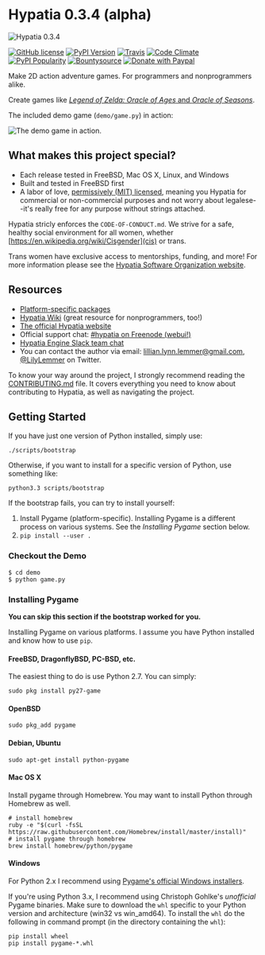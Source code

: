 # Hypatia 0.3.4 (alpha)

![Hypatia 0.3.4](http://engine.hypatia.software/assets/logotype-dark.png)

[![GitHub license](https://img.shields.io/github/license/hypatia-software-organization/hypatia-engine.svg?style=flat-square)](https://raw.githubusercontent.com/hypatia-software-organization/hypatia-engine/master/LICENSE)
[![PyPI Version](https://img.shields.io/pypi/v/hypatia_engine.svg?style=flat-square)](https://pypi.python.org/pypi/hypatia_engine/)
[![Travis](https://img.shields.io/travis/hypatia-engine/hypatia.svg?style=flat-square)](https://travis-ci.org/hypatia-engine/hypatia)
[![Code Climate](https://img.shields.io/codeclimate/github/lillian-lemmer/hypatia.svg?style=flat-square)](https://codeclimate.com/github/hypatia-software-organization/hypatia-engine)
[![PyPI Popularity](https://img.shields.io/pypi/dm/hypatia_engine.svg?style=flat-square)](https://pypi.python.org/pypi/hypatia_engine/)
[![Bountysource](https://img.shields.io/bountysource/team/hypatia-engine/activity.svg?style=flat-square)](https://www.bountysource.com/teams/hypatia-software-org)
[![Donate with Paypal](https://img.shields.io/badge/paypal-donate-ff69b4.svg?style=flat-square)](https://www.paypal.com/cgi-bin/webscr?cmd=_s-xclick&hosted_button_id=ZU5EVKVY2DX2S)

Make 2D action adventure games. For programmers and nonprogrammers alike.

Create games like
[_Legend of Zelda: Oracle of Ages_ and _Oracle of Seasons_](http://en.wikipedia.org/wiki/The_Legend_of_Zelda:_Oracle_of_Seasons_and_Oracle_of_Ages).

The included demo game (`demo/game.py`) in action:

![The demo game in action.](http://engine.hypatia.software/assets/demo-2015-11-07.gif)

## What makes this project special?

  * Each release tested in FreeBSD, Mac OS X, Linux, and Windows
  * Built and tested in FreeBSD first
  * A labor of love,
    [permissively (MIT) licensed](./LICENSE),
    meaning you Hypatia for commercial or non-commercial purposes and
    not worry about legalese--it's really free for any purpose without
    strings attached.

Hypatia stricly enforces the `CODE-OF-CONDUCT.md`. We strive for a
safe, healthy social environment for all women, whether
[https://en.wikipedia.org/wiki/Cisgender](cis) or trans.

Trans women have exclusive access to mentorships, funding, and more! For
more information please see the
[Hypatia Software Organization website](http://hypatia.software).

## Resources

  * [Platform-specific packages](http://hypatia-engine.github.io/get.html)
  * [Hypatia Wiki](http://hypatia-engine.github.io/wiki/)
    (great resource for nonprogrammers, too!)
  * [The official Hypatia website](http://hypatia-engine.github.io/)
  * Official support chat:
    [#hypatia on Freenode (webui!)](http://webchat.freenode.net/?channels=hypatia)
  * [Hypatia Engine Slack team chat](https://hypatia-engine.slack.com/)
  * You can contact the author via email: lillian.lynn.lemmer@gmail.com,
    [@LilyLemmer](https:/twitter.com/LilyLemmer) on Twitter.

To know your way around the project, I strongly recommend reading the
[CONTRIBUTING.md](./CONTRIBUTING.md)
file. It covers everything you need to know about contributing to
Hypatia, as well as navigating the project.

## Getting Started

If you have just one version of Python installed, simply use:

```shell
./scripts/bootstrap
```

Otherwise, if you want to install for a
specific version of Python, use something like:

```shell
python3.3 scripts/bootstrap
```

If the bootstrap fails, you can try to install yourself:

  1. Install Pygame (platform-specific). Installing Pygame is
     a different process on various systems. See the
     *Installing Pygame* section below.
  2. `pip install --user .`

### Checkout the Demo

```shell
$ cd demo
$ python game.py
```

### Installing Pygame

**You can skip this section if the bootstrap worked for you.**

Installing Pygame on various platforms. I assume you have Python
installed and know how to use `pip`.

#### FreeBSD, DragonflyBSD, PC-BSD, etc.

The easiest thing to do is use Python 2.7. You can simply:

```shell
sudo pkg install py27-game
```

#### OpenBSD

```shell
sudo pkg_add pygame
```

#### Debian, Ubuntu

```shell
sudo apt-get install python-pygame
```

#### Mac OS X

Install pygame through Homebrew. You may want to install
Python through Homebrew as well.

```shell
# install homebrew
ruby -e "$(curl -fsSL https://raw.githubusercontent.com/Homebrew/install/master/install)"
# install pygame through homebrew
brew install homebrew/python/pygame
```

#### Windows

For Python 2.x I recommend using
[Pygame's official Windows installers](http://www.pygame.org/download.shtml).

If you're using Python 3.x, I recommend using Christoph Gohlke's
*unofficial* Pygame binaries. Make sure to download the `whl` specific
to your Python version and architecture (win32 vs win_amd64). To
install the `whl` do the following in command prompt (in the directory
containing the `whl`):

```shell
pip install wheel
pip install pygame-*.whl
```

